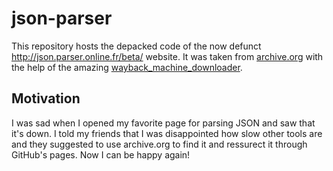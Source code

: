 # json-parser

This repository hosts the depacked code of the now defunct
http://json.parser.online.fr/beta/ website. It was taken from [archive.org](https://web.archive.org/web/20201206230007/http://json.parser.online.fr/beta/)
with the help of the amazing [wayback_machine_downloader](https://github.com/hartator/wayback-machine-downloader).

## Motivation

I was sad when I opened my favorite page for parsing JSON and saw that it's down.
I told my friends that I was disappointed how slow other tools are and they suggested
to use archive.org to find it and ressurect it through GitHub's pages. Now I can be happy again!
